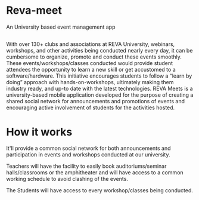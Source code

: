 # Reva-meet
An University based event management app
## 
With over 130+ clubs and associations at REVA University, webinars, workshops, and other
activities being conducted nearly every day, it can be cumbersome to organize, promote and
conduct these events smoothly.
These events/workshops/classes conducted would provide student attendees the opportunity
to learn a new skill or get accustomed to a software/hardware. This initiative encourages
students to follow a “learn by doing” approach with hands-on-workshops, ultimately making
them industry ready, and up-to date with the latest technologies.
REVA Meets is a university-based mobile application developed for the purpose of creating a
shared social network for announcements and promotions of events and encouraging active
involvement of students for the activities hosted.
# How it works
It'll provide a common social network for both announcements and participation in
events and workshops conducted at our university.

Teachers will have the facility to easily book auditoriums/seminar halls/classrooms or
the amphitheater and will have access to a common working schedule to avoid clashing
of the events.

The Students will have access to every workshop/classes being conducted.

